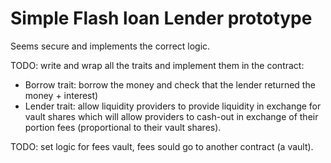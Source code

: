 # Simple Flash loan Lender prototype

Seems secure and implements the correct logic.

TODO: write and wrap all the traits and implement them in the contract:
- Borrow trait: borrow the money and check that the lender returned the money + interest)
- Lender trait: allow liquidity providers to provide liquidity in exchange for vault shares which will allow providers to cash-out in exchange of their portion fees (proportional to their vault shares).

TODO: set logic for fees vault, fees sould go to another contract (a vault).
